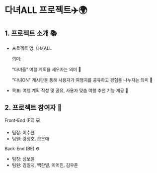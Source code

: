 # 다녀ALL 프로젝트✈️🌍
## 1. 프로젝트 소개 📚

+ 프로젝트 명: 다녀ALL

  의미:
  
    "다녀올" 여행 계획을 세우자는 의미 📝
  
    "다녀ON" 게시판을 통해 사용자가 여행지를 공유하고 경험을 나누자는 의미 💬
  
+ 목표: 여행 계획 작성 및 공유, 사용자 맞춤 여행 추천 기능 제공 🎯
## 2. 프로젝트 참여자 👥

Front-End (FE) 💻

+ 팀장: 이수현
+ 팀원: 강정호, 오은애
  
Back-End (BE) ⚙️
+ 팀장: 심보윤
+ 팀원: 김일지, 백한별, 이어진, 김우준

